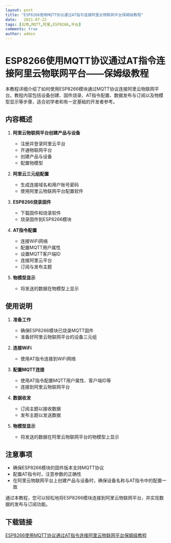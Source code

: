 ```yaml
---
layout: post
title: "ESP8266使用MQTT协议通过AT指令连接阿里云物联网平台保姆级教程"
date:   2021-07-22
tags: [云物,MQTT,阿里,ESP8266,平台]
comments: true
author: admin
---
```

# ESP8266使用MQTT协议通过AT指令连接阿里云物联网平台——保姆级教程

本教程详细介绍了如何使用ESP8266模块通过MQTT协议连接阿里云物联网平台。教程内容包括设备创建、固件烧录、AT指令配置、数据发布与订阅以及物模型显示等步骤，适合初学者和有一定基础的开发者参考。

## 内容概述

1. **阿里云物联网平台创建产品与设备**
   - 注册并登录阿里云平台
   - 开通物联网平台
   - 创建产品与设备
   - 配置物模型

2. **阿里云三元组配置**
   - 生成连接域名和用户账号密码
   - 使用阿里云物联网平台配置软件

3. **ESP8266烧录固件**
   - 下载固件和烧录软件
   - 烧录固件到ESP8266模块

4. **AT指令配置**
   - 连接WiFi网络
   - 配置MQTT用户属性
   - 设置MQTT客户端ID
   - 连接阿里云平台
   - 订阅与发布主题

5. **物模型显示**
   - 将发送的数据在物模型上显示

## 使用说明

1. **准备工作**
   - 确保ESP8266模块已烧录MQTT固件
   - 准备好阿里云物联网平台的设备三元组

2. **连接WiFi**
   - 使用AT指令连接到WiFi网络

3. **配置MQTT连接**
   - 使用AT指令配置MQTT用户属性、客户端ID等
   - 连接到阿里云物联网平台

4. **数据收发**
   - 订阅主题以接收数据
   - 发布主题以发送数据

5. **物模型显示**
   - 将发送的数据在阿里云物联网平台的物模型上显示

## 注意事项

- 确保ESP8266模块的固件版本支持MQTT协议
- 配置AT指令时，注意参数的正确性
- 在阿里云物联网平台上创建产品与设备时，确保设备名称与AT指令中的配置一致

通过本教程，您可以轻松地将ESP8266模块连接到阿里云物联网平台，并实现数据的发布与订阅功能。

## 下载链接

[ESP8266使用MQTT协议通过AT指令连接阿里云物联网平台保姆级教程](https://pan.quark.cn/s/1882c3b0d4be)